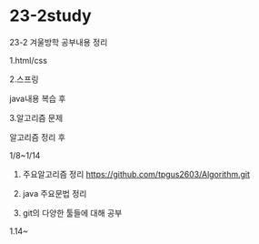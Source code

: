 # 23-2study

23-2 겨울방학 공부내용 정리

1.html/css

2.스프링
 
 java내용 복습 후

3.알고리즘 문제

   알고리즘 정리 후 



1/8~1/14

1. 주요알고리즘 정리 https://github.com/tpgus2603/Algorithm.git

2. java 주요문법 정리

3. git의 다양한 툴들에 대해 공부


1.14~
